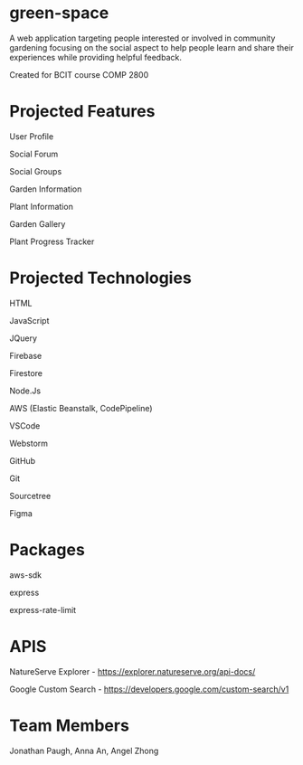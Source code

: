 # green-space

A web application targeting people interested or involved in community gardening focusing on the social aspect to help people learn and share their experiences while providing helpful feedback.

Created for BCIT course COMP 2800

# Projected Features

User Profile

Social Forum

Social Groups

Garden Information

Plant Information

Garden Gallery

Plant Progress Tracker

# Projected Technologies

HTML

JavaScript

JQuery

Firebase

Firestore

Node.Js

AWS (Elastic Beanstalk, CodePipeline)

VSCode

Webstorm

GitHub

Git

Sourcetree

Figma

# Packages

aws-sdk

express

express-rate-limit

# APIS

NatureServe Explorer - https://explorer.natureserve.org/api-docs/

Google Custom Search - https://developers.google.com/custom-search/v1

# Team Members

Jonathan Paugh, Anna An, Angel Zhong
